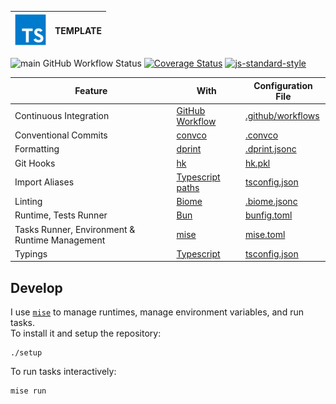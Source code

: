 | <img alt='ts icon' width='50' src='https://raw.githubusercontent.com/devicons/devicon/master/icons/typescript/typescript-original.svg'/> | TEMPLATE |
| ---------------------------------------------------------------------------------------------------------------------------------------- | -------- |

![main GitHub Workflow Status](https://img.shields.io/github/actions/workflow/status/sripwoud/ts-template/main.yaml?branch=main&label=main)
[![Coverage Status](https://coveralls.io/repos/github/r1oga/ts-template/badge.svg?branch=main)](https://coveralls.io/github/r1oga/ts-template?branch=main)
[![js-standard-style](https://img.shields.io/badge/code%20style-standard-brightgreen.svg)](http://standardjs.com)

| Feature                                        | With                                                                  | Configuration File                                                                                                    |
| ---------------------------------------------- | --------------------------------------------------------------------- | --------------------------------------------------------------------------------------------------------------------- |
| Continuous Integration                         | [GitHub Workflow](https://docs.github.com/en/actions/using-workflows) | [.github/workflows](./.github/workflows)                                                                              |
| Conventional Commits                           | [convco](https://github.com/convco/convco)                            | [.convco](./.convco)                                                                                                  |
| Formatting                                     | [dprint](https://dprint.dev/)                                         | [.dprint.jsonc](./.biome.json)                                                                                        |
| Git Hooks                            | [hk](https://hk.jdx.dev/)                                             | [hk.pkl](./hk.pkl)                                                                                                    |
| Import Aliases                                 | [Typescript paths](https://www.typescriptlang.org/tsconfig#paths)     | [tsconfig.json](https://github.com/r1oga/ts-template/blob/5d6983a6d28429b9dd256edf40bad5ee48c33d9c/tsconfig.json#L26) |
| Linting                                        | [Biome](https://biomejs.dev/)                                         | [.biome.jsonc](./.biome.jsonc)                                                                                        |
| Runtime, Tests Runner                          | [Bun](https://bun.sh)                                                 | [bunfig.toml](./bunfig.toml)                                                                                          |
| Tasks Runner, Environment & Runtime Management | [mise](https://mise.dev/)                                             | [mise.toml](./mise.toml)                                                                                              |
| Typings                                        | [Typescript](https://www.typescriptlang.org/)                         | [tsconfig.json](./tsconfig.json)                                                                                      |

## Develop

I use [`mise`](https://mise.jdx.dev) to manage runtimes, manage environment variables, and run tasks.\
To install it and setup the repository:

```commandline
./setup
```

To run tasks interactively:

```commandline
mise run
```
